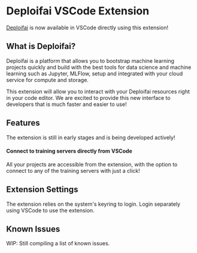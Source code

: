 # Deploifai VSCode Extension

[Deploifai](https://deploif.ai) is now available in VSCode directly using this extension!

## What is Deploifai?

Deploifai is a platform that allows you to bootstrap machine learning projects quickly and build with the best tools for data science and machine learning such as Jupyter, MLFlow, setup and integrated with your cloud service for compute and storage.

This extension will allow you to interact with your Deploifai resources right in your code editor. We are excited to provide this new interface to developers that is much faster and easier to use!

## Features

The extension is still in early stages and is being developed actively!

#### Connect to training servers directly from VSCode

All your projects are accessible from the extension, with the option to connect to any of the training servers with just a click!

## Extension Settings

The extension relies on the system's keyring to login. Login separately using VSCode to use the extension.

## Known Issues

WIP: Still compiling a list of known issues.

